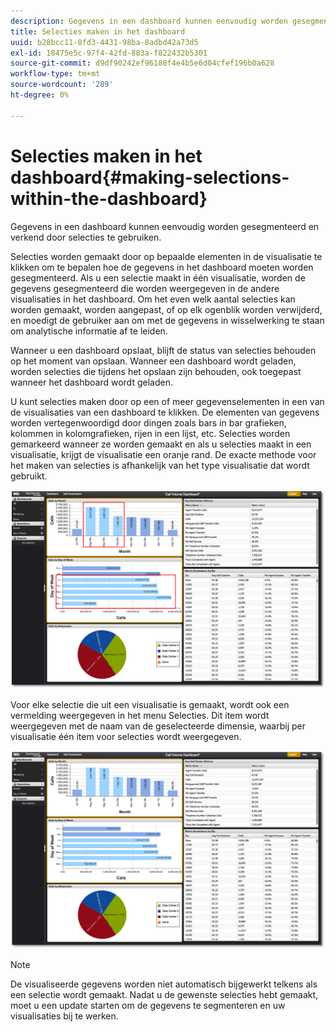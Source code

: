```yaml
---
description: Gegevens in een dashboard kunnen eenvoudig worden gesegmenteerd en verkend door selecties te gebruiken.
title: Selecties maken in het dashboard
uuid: b28bcc11-8fd3-4431-98ba-8adbd42a73d5
exl-id: 18475e5c-97f4-42fd-883a-f822432b5301
source-git-commit: d9df90242ef96188f4e4b5e6d04cfef196b0a628
workflow-type: tm+mt
source-wordcount: '289'
ht-degree: 0%

---
```


# Selecties maken in het dashboard{#making-selections-within-the-dashboard}

Gegevens in een dashboard kunnen eenvoudig worden gesegmenteerd en verkend door selecties te gebruiken.

Selecties worden gemaakt door op bepaalde elementen in de visualisatie te klikken om te bepalen hoe de gegevens in het dashboard moeten worden gesegmenteerd. Als u een selectie maakt in één visualisatie, worden de gegevens gesegmenteerd die worden weergegeven in de andere visualisaties in het dashboard. Om het even welk aantal selecties kan worden gemaakt, worden aangepast, of op elk ogenblik worden verwijderd, en moedigt de gebruiker aan om met de gegevens in wisselwerking te staan om analytische informatie af te leiden.

Wanneer u een dashboard opslaat, blijft de status van selecties behouden op het moment van opslaan. Wanneer een dashboard wordt geladen, worden selecties die tijdens het opslaan zijn behouden, ook toegepast wanneer het dashboard wordt geladen.

U kunt selecties maken door op een of meer gegevenselementen in een van de visualisaties van een dashboard te klikken. De elementen van gegevens worden vertegenwoordigd door dingen zoals bars in bar grafieken, kolommen in kolomgrafieken, rijen in een lijst, etc. Selecties worden gemarkeerd wanneer ze worden gemaakt en als u selecties maakt in een visualisatie, krijgt de visualisatie een oranje rand. De exacte methode voor het maken van selecties is afhankelijk van het type visualisatie dat wordt gebruikt.

![](assets/selection_make.png)

Voor elke selectie die uit een visualisatie is gemaakt, wordt ook een vermelding weergegeven in het menu Selecties. Dit item wordt weergegeven met de naam van de geselecteerde dimensie, waarbij per visualisatie één item voor selecties wordt weergegeven.

![](assets/selection_menu.png)

>[!NOTE]
>
>De visualiseerde gegevens worden niet automatisch bijgewerkt telkens als een selectie wordt gemaakt. Nadat u de gewenste selecties hebt gemaakt, moet u een update starten om de gegevens te segmenteren en uw visualisaties bij te werken.
